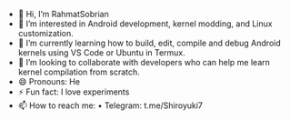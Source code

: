 - 👋 Hi, I’m RahmatSobrian
- 👀 I’m interested in Android development, kernel modding, and Linux customization.
- 🌱 I’m currently learning how to build, edit, compile and debug Android kernels using VS Code or Ubuntu in Termux.
- 💞️ I’m looking to collaborate with developers who can help me learn kernel compilation from scratch.
- 😄 Pronouns: He
- ⚡ Fun fact: I love experiments
- 📫 How to reach me:
• Telegram: t.me/Shiroyuki7

<!---
Siroha7/Siroha7 is a ✨ special ✨ repository because its `README.md` (this file) appears on your GitHub profile.
You can click the Preview link to take a look at your changes.
--->

